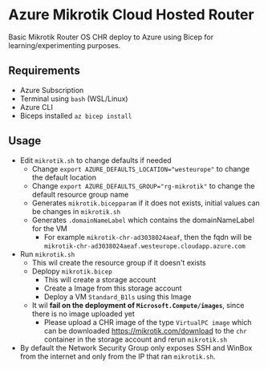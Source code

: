 # Azure Mikrotik Cloud Hosted Router
Basic Mikrotik Router OS CHR deploy to Azure using Bicep for learning/experimenting purposes.

## Requirements
* Azure Subscription
* Terminal using `bash` (WSL/Linux)
* Azure CLI
* Biceps installed `az bicep install`

## Usage
* Edit `mikrotik.sh` to change defaults if needed
    * Change `export AZURE_DEFAULTS_LOCATION="westeurope"` to change the default location
    * Change `export AZURE_DEFAULTS_GROUP="rg-mikrotik"` to change the default resource group name
    * Generates `mikrotik.bicepparam` if it does not exists, initial values can be changes in `mikrotik.sh`
    * Generates `.domainNameLabel` which contains the domainNameLabel for the VM
        * For example `mikrotik-chr-ad3038024aeaf`, then the fqdn will be `mikrotik-chr-ad3038024aeaf.westeurope.cloudapp.azure.com`
* Run `mikrotik.sh`
    * This wil create the resource group if it doesn't exists
    * Deplopy `mikrotik.bicep`
        * This will create a storage account
        * Create a Image from this storage account
        * Deploy a VM `Standard_B1ls` using this Image
    * It wil **fail on the deployment of `Microsoft.Compute/images`**, since there is no image uploaded yet
        * Please upload a CHR image of the type `VirtualPC image` which can be downloaded https://mikrotik.com/download to the `chr` container in the storage account and rerun `mikrotik.sh`
* By default the Network Security Group only exposes SSH and WinBox from the internet and only from the IP that ran `mikrotik.sh`.
    

